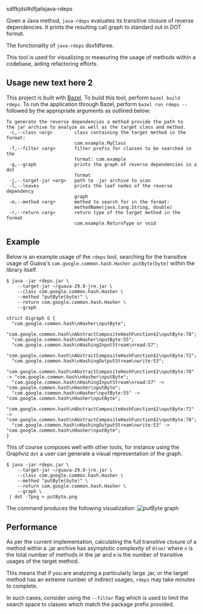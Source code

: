 sdlfkjdsl#dfjailsjava-rdeps

Given a Java method, `java-rdeps` evaluates its transitive closure of reverse dependencies. It prints the resulting call graph to standard out in DOT format.

The functionality of `java-rdeps` dsxfdfsree.

This tool is used for visualizing or measuring the usage of methods within a codebase, aiding refactoring efforts.

## Usage new text here 2
This project is built with [Bazel](https://bazel.build). To build this tool, perform `bazel build rdeps`. To run the application through Bazel, perform `bazel run rdeps --` followed by the appropriate arguments as outlined below:
```
To generate the reverse dependencies a method provide the path to
the jar archive to analyze as well as the target class and method.
 -c,--class <arg>        class containing the target method in the format:
                         com.example.MyClass
 -f,--filter <arg>       filter prefix for classes to be searched in the
                         format: com.example
 -g,--graph              prints the graph of reverse dependencies in a dot
                         format
 -j,--target-jar <arg>   path to .jar archive to scan
 -l,--leaves             prints the leaf nodes of the reverse dependency
                         graph
 -m,--method <arg>       method to search for in the format:
                         methodName(java.lang.String, double)
 -r,--return <arg>       return type of the target method in the format
                         com.example.ReturnType or void
```
## Example
Below is an example usage of the `rdeps` tool, searching for the transitive usage of Guava's `com.google.common.hash.Hasher.putByte(byte)` within the library itself.
```
$ java -jar rdeps.jar \
    --target-jar ~/guava-29.0-jre.jar \
    --class com.google.common.hash.Hasher \
    --method "putByte(byte)" \
    --return com.google.common.hash.Hasher \
    --graph

strict digraph G {
  "com.google.common.hash\nHasher\nputByte";
  "com.google.common.hash\nAbstractCompositeHashFunction$1\nputByte:78";
  "com.google.common.hash\nHasher\nputByte:55";
  "com.google.common.hash\nHashingInputStream\nread:57";
  "com.google.common.hash\nAbstractCompositeHashFunction$1\nputByte:72";
  "com.google.common.hash\nHashingOutputStream\nwrite:53";
  "com.google.common.hash\nAbstractCompositeHashFunction$1\nputByte:78" -> "com.google.common.hash\nHasher\nputByte";
  "com.google.common.hash\nHashingInputStream\nread:57" -> "com.google.common.hash\nHasher\nputByte";
  "com.google.common.hash\nHasher\nputByte:55" -> "com.google.common.hash\nHasher\nputByte";
  "com.google.common.hash\nAbstractCompositeHashFunction$1\nputByte:72" -> "com.google.common.hash\nAbstractCompositeHashFunction$1\nputByte:78";
  "com.google.common.hash\nHashingOutputStream\nwrite:53" -> "com.google.common.hash\nHasher\nputByte";
}
```

This of course composes well with other tools, for instance using the Graphviz `dot` a user can generate a visual representation of the graph.

```
$ java -jar rdeps.jar \
    --target-jar ~/guava-29.0-jre.jar \
    --class com.google.common.hash.Hasher \
    --method "putByte(byte)" \
    --return com.google.common.hash.Hasher \
    --graph \
 | dot -Tpng > putByte.png
```
The command produces the following visualization:
![putByte graph](./examples/putByte.png?raw=true)

## Performance
As per the current implementation, calculating the full transitive closure of a method within a .jar archive has asymptotic complexity of `O(nm)` where `n` is the total number of methods in the jar and `m` is the number of transitive usages of the target method.

This means that if you are analyzing a particularly large .jar, or the target method has an extreme number of indirect usages, `rdeps` may take minutes to complete.

In such cases, consider using the `--filter` flag which is used to limit the search space to classes which match the package prefix provided.
